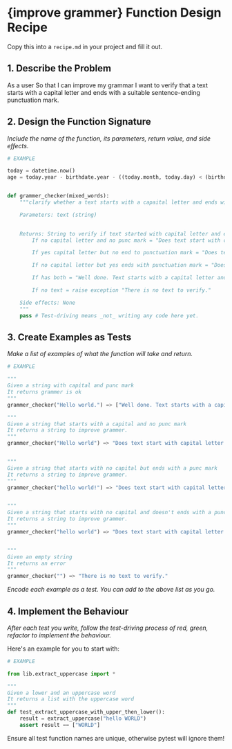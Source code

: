 # {improve grammer} Function Design Recipe

Copy this into a `recipe.md` in your project and fill it out.

## 1. Describe the Problem

As a user
So that I can improve my grammar
I want to verify that a text starts with a capital letter and ends with a suitable sentence-ending punctuation mark.

## 2. Design the Function Signature

*Include the name of the function, its parameters, return value, and side effects.*

```python
# EXAMPLE

today = datetime.now()
age = today.year - birthdate.year - ((today.month, today.day) < (birthdate.month, birthdate.day))


def grammer_checker(mixed_words):
    """clarify whether a text starts with a capaital letter and ends with suitable punctuation mark.

    Parameters: text (string)
        

    Returns: String to verify if text started with capital letter and ended with punctuation.
        If no capital letter and no punc mark = "Does text start with capital letter: No. Does text end with punctuation mark: No."

        If yes capital letter but no end to punctuation mark = "Does text start with capital letter: Yes. Does text end with punctuation mark: No."

        If no capital letter but yes ends with punctuation mark = "Does text start with capital letter: No. Does text end with punctuation mark: Yes."

        If has both = "Well done. Text starts with a capital letter and ends with a suitable punctuation mark."

        If no text = raise exception "There is no text to verify."

    Side effects: None
    """
    pass # Test-driving means _not_ writing any code here yet.
```

## 3. Create Examples as Tests

*Make a list of examples of what the function will take and return.*

```python
# EXAMPLE

"""
Given a string with capital and punc mark
It returns grammer is ok
"""
grammer_checker("Hello world.") => ["Well done. Text starts with a capital letter and ends with a suitable punctuation mark."]

"""
Given a string that starts with a capital and no punc mark
It returns a string to improve grammer.
"""
grammer_checker("Hello world") => "Does text start with capital letter: Yes. Does text end with punctuation mark: No."


"""
Given a string that starts with no capital but ends with a punc mark
It returns a string to improve grammer.
"""
grammer_checker("hello world!") => "Does text start with capital letter: No. Does text end with punctuation mark: Yes."


"""
Given a string that starts with no capital and doesn't ends with a punc mark
It returns a string to improve grammer.
"""
grammer_checker("hello world") => "Does text start with capital letter: No. Does text end with punctuation mark: No."


"""
Given an empty string
It returns an error
"""
grammer_checker("") => "There is no text to verify."

```

*Encode each example as a test. You can add to the above list as you go.*

## 4. Implement the Behaviour

*After each test you write, follow the test-driving process of red, green, refactor to implement the behaviour.*

Here's an example for you to start with:

```python
# EXAMPLE

from lib.extract_uppercase import *

"""
Given a lower and an uppercase word
It returns a list with the uppercase word
"""
def test_extract_uppercase_with_upper_then_lower():
    result = extract_uppercase("hello WORLD")
    assert result == ["WORLD"]
```

Ensure all test function names are unique, otherwise pytest will ignore them!